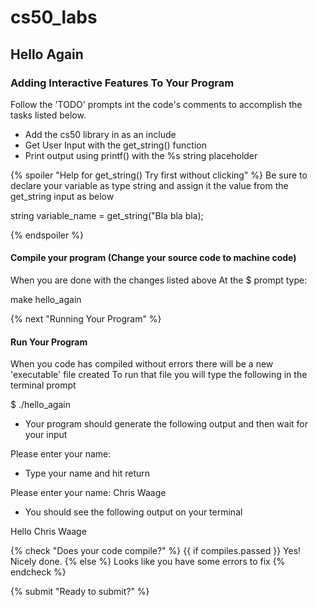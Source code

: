 # cs50_labs

## Hello Again 
### Adding Interactive Features To Your Program 

Follow the 'TODO' prompts int the code's comments to accomplish the tasks listed below.

  - Add the cs50 library in as an include
  - Get User Input with the get_string() function
  - Print output using printf() with the %s string placeholder


{% spoiler "Help for get_string() Try first without clicking" %}
Be sure to declare your variable as type string and assign it the value from the get_string input as below

string variable_name = get_string("Bla bla bla);

{% endspoiler %}

#### Compile your program (Change your source code to machine code)
When you are done with the changes listed above
At the $ prompt type:

  make hello_again
  
{% next "Running Your Program" %}

#### Run Your Program
When you code has compiled without errors there will be a new 'executable' file created
To run that file you will type the following in the terminal prompt
  
$ ./hello_again

- Your program should generate the following output and then wait for your input 

Please enter your name: 

- Type your name and hit return 

Please enter your name: Chris Waage

- You should see the following output on your terminal 

Hello Chris Waage

{% check "Does your code compile?" %}
{{ if compiles.passed }}
Yes! Nicely done.
{% else %}
Looks like you have some errors to fix
{% endcheck %}

{% submit "Ready to submit?" %}
